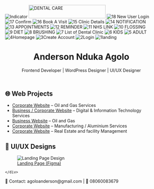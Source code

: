 ![Indicator](https://github.com/user-attachments/assets/b1665b85-9bcb-4abe-aeeb-4ef6ca0da160)
<img width="254" height="44" alt="DENTAL CARE" src="https://github.com/user-attachments/assets/e1678ccd-c916-4996-92b1-e11c1e5fd26f" />
![18  New User Login](https://github.com/user-attachments/assets/3300a085-6615-4843-993c-0a467a446024)
![17  Confirm](https://github.com/user-attachments/assets/06d0a351-dc96-4310-9990-57fd7f6fc4df)
![16  Book A Visit](https://github.com/user-attachments/assets/99c292ff-acc7-4a17-9605-2d61f72c893e)
![15  Clinic Details](https://github.com/user-attachments/assets/2b17302a-176b-4eac-bada-9dfb0b2bd3b1)
![14  NOTIFICATION](https://github.com/user-attachments/assets/3f06ae29-d12b-4eb6-8e02-4d011ff94b94)
![13  APPOINTMENTS](https://github.com/user-attachments/assets/5a89c0bc-430c-41ad-96c5-cb6e583194a1)
![12  REMINDER](https://github.com/user-attachments/assets/476b3732-46c6-4a3c-b232-542aa512d358)
![11  NHS LINK](https://github.com/user-attachments/assets/1c288eaa-2418-4c42-bea2-fd6231dcbe17)
![10  FLOSSING](https://github.com/user-attachments/assets/4cc27949-e3a7-483a-8eb5-c36701790ff3)
![9  DIET](https://github.com/user-attachments/assets/402eef34-f43f-4769-8df0-78e0f7129ead)
![8  BRUSHING](https://github.com/user-attachments/assets/fc3a025c-9cb9-4e9c-b648-f545ebb1acd6)
![7  List of Dental Clinic](https://github.com/user-attachments/assets/5adaf592-df1c-4df3-ab3d-ca7eefaad9e9)
![6  KIDS](https://github.com/user-attachments/assets/90786101-4d03-40fd-a5a6-7ccec265f48a)
![5  ADULT](https://github.com/user-attachments/assets/d3d722d1-660e-4d7b-adeb-dbedc603e954)
![4Homepage](https://github.com/user-attachments/assets/cfdc4af4-996c-414a-af44-c778ec6f3002)
![3Create Account](https://github.com/user-attachments/assets/8066fb44-dea4-4bf9-82d1-c85c2fe1284c)
![2Login](https://github.com/user-attachments/assets/058b946c-72b7-4384-af84-fb885b78d408)
![1landing](https://github.com/user-attachments/assets/ea578114-d40f-4d12-8b2f-e6e0a2ed3590)
<!DOCTYPE html>
<html lang="en">
<head>
  <meta charset="UTF-8">
  <meta name="viewport" content="width=device-width, initial-scale=1.0">
  <title>Anderson Agolo - Portfolio</title>
  <link rel="stylesheet" href="style.css">
</head>
<body>
  <header>
    <h1>Anderson Nduka Agolo</h1>
    <p>Frontend Developer | WordPress Designer | UI/UX Designer</p>
  </header>

  <section>
    <h2>🌐 Web Projects</h2>
    <ul>
      <li><a href="https://clarkefire.uk/" target="_blank">Corporate Website</a> – Oil and Gas Services</li>
      <li><a href="https://logiconesolution.com/" target="_blank">Business / Corporate Website</a> – Digital & Information Technology Services</li>
      <li><a href="https://owenlinkworld.com/" target="_blank">Business Website</a> – Oil and Gas</li>
      <li><a href="https://visionaluminiumgroup.com/" target="_blank">Corporate Website</a> – Manufacturing / Aluminium Services</li>
      <li><a href="https://propertymindsng.com/" target="_blank">Corporate Website</a> – Real Estate and facility Management</li>
    </ul>
  </section>

  <section>
    <h2>🎨 UI/UX Designs</h2>
    <div class="designs">
      <figure>
        <img src="https://github.com/user-attachments/assets/058b946c-72b7-4384-af84-fb885b78d408" alt="Landing Page Design">
        <figcaption><a href="https://www.figma.com/proto/0449d2Orh2gTZXAhgwrI7g/Dissertation-Work?node-id=47-319&t=9oo2aT0bV8ojr6g8-1&scaling=scale-down&content-scaling=fixed&page-id=0%3A1&starting-point-node-id=47%3A319" 
            target="_blank">Landing Page (Figma)</a></figcaption>
      </figure>
     
    </div>
  </section>

  <footer>
    <p>📧 Contact: agoloanderson@gmail.com | 📱 08060083679</p>
  </footer>
</body>
</html>
